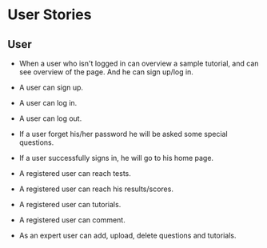 # User Stories

## User
- When a user who isn't logged in can overview a sample tutorial, and can see overview of the page. And he can sign up/log in.

- A user can sign up.
- A user can log in.
- A user can log out.
- If a user forget his/her password he will be asked some special questions.

- If a user successfully signs in, he will go to his home page.

- A registered user can reach tests.
- A registered user can reach his results/scores.
- A registered user can tutorials.

- A registered user can comment.

- As an expert user can add, upload, delete questions and tutorials.
